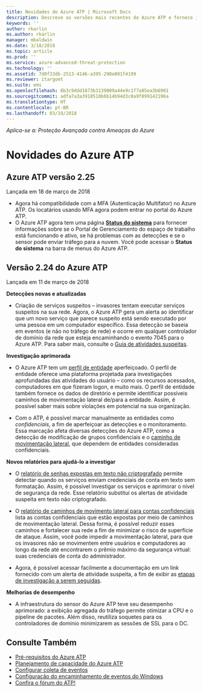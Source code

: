 ```yaml
---
title: Novidades do Azure ATP | Microsoft Docs
description: Descreve as versões mais recentes do Azure ATP e fornece informações sobre as novidades de cada versão.
keywords: ''
author: rkarlin
ms.author: rkarlin
manager: mbaldwin
ms.date: 3/18/2018
ms.topic: article
ms.prod: ''
ms.service: azure-advanced-threat-protection
ms.technology: ''
ms.assetid: 7d0f33db-2513-4146-a395-290e001f4199
ms.reviewer: itargoet
ms.suite: ems
ms.openlocfilehash: 6b3c9ddd1873b3139009a44e9c1f7a85ea3b6901
ms.sourcegitcommit: adfa7a3a3918518b6b14b94d3c0a9f899142196a
ms.translationtype: HT
ms.contentlocale: pt-BR
ms.lasthandoff: 03/19/2018
---
```

*Aplica-se a: Proteção Avançada contra Ameaças do Azure*


# <a name="whats-new-in-azure-atp"></a>Novidades do Azure ATP 

## <a name="azure-atp-release-225"></a>Azure ATP versão 2.25

Lançada em 18 de março de 2018

- Agora há compatibilidade com a MFA (Autenticação Multifator) no Azure ATP. Os locatários usando MFA agora podem entrar no portal do Azure ATP.
- O Azure ATP agora tem uma página [**Status do sistema**](https://health.atp.azure.com/) para fornecer informações sobre se o Portal de Gerenciamento do espaço de trabalho está funcionando e ativo, se há problemas com as detecções e se o sensor pode enviar tráfego para a nuvem. Você pode acessar o **Status do sistema** na barra de menus do Azure ATP.


## <a name="azure-atp-release-224"></a>Versão 2.24 do Azure ATP

Lançada em 11 de março de 2018

**Detecções novas e atualizadas**
  - Criação de serviços suspeitos – invasores tentam executar serviços suspeitos na sua rede. Agora, o Azure ATP gera um alerta ao identificar que um novo serviço que parece suspeito está sendo executado por uma pessoa em um computador específico. Essa detecção se baseia em eventos (e não no tráfego de rede) e ocorre em qualquer controlador de domínio da rede que esteja encaminhando o evento 7045 para o Azure ATP. Para saber mais, consulte o [Guia de atividades suspeitas](suspicious-activity-guide.md).

**Investigação aprimorada**
  - O Azure ATP tem um [perfil de entidade](entity-profiles.md) aperfeiçoado. O perfil de entidade oferece uma plataforma projetada para investigações aprofundadas das atividades do usuário – como os recursos acessados, computadores em que fizeram logon, e muito mais. O perfil de entidade também fornece os dados de diretório e permite identificar possíveis caminhos de movimentação lateral de/para a entidade. Assim, é possível saber mais sobre violações em potencial na sua organização.

  - Com o ATP, é possível marcar manualmente as entidades como *confidenciais*, a fim de aperfeiçoar as detecções e o monitoramento. Essa marcação afeta diversas detecções do Azure ATP, como a detecção de modificação de grupos confidenciais e o [caminho de movimentação lateral](use-case-lateral-movement-path.md), que dependem de entidades consideradas confidenciais.

**Novos relatórios para ajudá-lo a investigar**
  - O [relatório de senhas expostas em texto não criptografado](reports.md) permite detectar quando os serviços enviam credenciais de conta em texto sem formatação. Assim, é possível investigar os serviços e aprimorar o nível de segurança da rede. Esse relatório substitui os alertas de atividade suspeita em texto não criptografado.
  - O [relatório de caminhos de movimento lateral para contas confidenciais](reports.md) lista as contas confidenciais que estão expostas por meio de caminhos de movimentação lateral. Dessa forma, é possível reduzir esses caminhos e fortalecer sua rede a fim de minimizar o risco de superfície de ataque. Assim, você pode impedir a movimentação lateral, para que os invasores não se movimentem entre usuários e computadores ao longo da rede até encontrarem o prêmio máximo da segurança virtual: suas credenciais de conta do administrador.

- Agora, é possível acessar facilmente a documentação em um link fornecido com um alerta de atividade suspeita, a fim de exibir as [etapas de investigação a serem seguidas](suspicious-activity-guide.md). 

**Melhorias de desempenho**
 -  A infraestrutura do sensor do Azure ATP teve seu desempenho aprimorado: a exibição agregada do tráfego permite otimizar a CPU e o pipeline de pacotes. Além disso, reutiliza soquetes para os controladores de domínio minimizarem as sessões de SSL para o DC.

## <a name="see-also"></a>Consulte Também
- [Pré-requisitos do Azure ATP](atp-prerequisites.md)
- [Planejamento de capacidade do Azure ATP](atp-capacity-planning.md)
- [Configurar coleta de eventos](configure-event-collection.md)
- [Configuração do encaminhamento de eventos do Windows](configure-event-forwarding.md#configuring-windows-event-forwarding)
- [Confira o fórum do ATP!](https://aka.ms/azureatpcommunity)